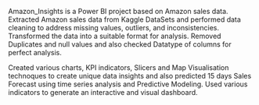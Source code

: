 Amazon_Insights is a Power BI project based on Amazon sales data.
Extracted Amazon sales data from Kaggle DataSets and performed data cleaning to address missing values, outliers, and inconsistencies.
Transformed the data into a suitable format for analysis. Removed Duplicates and null values and also checked Datatype of columns for perfect analysis.

Created various charts, KPI indicators, Slicers and Map Visualisation technoques to create unique data insights and also predicted 15 days Sales Forecast using 
time series analysis and Predictive Modeling.
Used various indicators to generate an interactive and visual dashboard.




